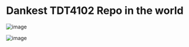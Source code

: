 # Dankest TDT4102 Repo in the world

![image](https://i.pinimg.com/originals/60/9f/79/609f79c036f54c4564ab72e0f89df98f.gif)

![image](https://media.tenor.com/kIQrU0Uhq7EAAAAC/snoop-dogg-dance.gif)
